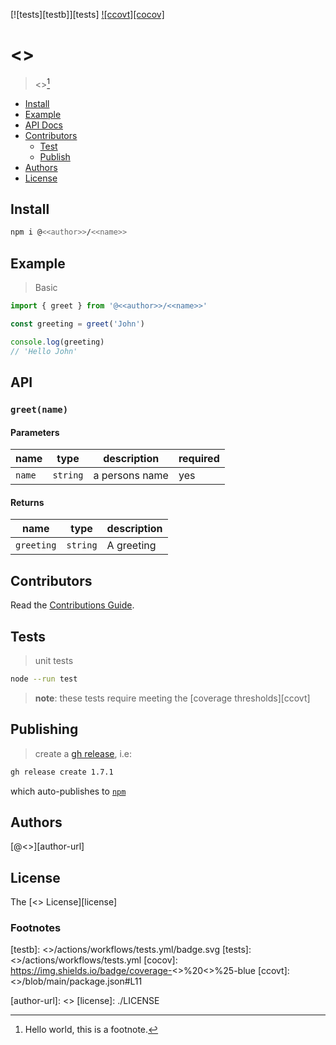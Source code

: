 [![tests][testb]][tests] [![ccovt][cocov]](#tests)   

# <<name>>

> <<description>>[^1]  

- [Install](#install)
- [Example](#example)
- [API Docs](#api)
- [Contributors](#contributors)
  - [Test](#test)
  - [Publish](#publish)
- [Authors](#authors)
- [License](#license)

## Install 

```bash
npm i @<<author>>/<<name>>
```

## Example

> Basic 

```js
import { greet } from '@<<author>>/<<name>>'

const greeting = greet('John')

console.log(greeting) 
// 'Hello John'
```

## API

### `greet(name)`

#### Parameters

| name     | type     | description    | required |
|----------|----------|----------------|----------|
| `name`   | `string` | a persons name | yes      |

#### Returns

| name       | type     | description |    
|------------|----------|-------------|
| `greeting` | `string` | A greeting  | 


## Contributors

Read the [Contributions Guide][cnt-guide].

## Tests

> unit tests

```bash
node --run test
```

> **note**: these tests require meeting the [coverage thresholds][ccovt]

## Publishing

> create a [gh release][gh_rl], i.e:

```bash
gh release create 1.7.1
```

which auto-publishes to [`npm`][npmjs]

## Authors

[@<<author>>][author-url]  

## License

The [<<license>> License][license]  

### Footnotes 

[^1]: Hello world, this is a footnote.

[testb]: <<repo-url>>/actions/workflows/tests.yml/badge.svg
[tests]: <<repo-url>>/actions/workflows/tests.yml
[cocov]: https://img.shields.io/badge/coverage-<<sig-coverage>>%20<<coverage>>%25-blue
[ccovt]: <<repo-url>>/blob/main/package.json#L11

[npmjs]: https://www.npmjs.com/
[gh_rl]: https://docs.github.com/en/repositories/releasing-projects-on-github/about-releases

[cnt-guide]: ./.github/CONTRIBUTING.md
[author-url]: <<author-url>>
[license]: ./LICENSE
